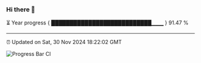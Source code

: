 ### Hi there 👋

⏳ Year progress { ███████████████████████████▁▁▁ } 91.47 %

---

⏰ Updated on Sat, 30 Nov 2024 18:22:02 GMT

![Progress Bar CI](https://github.com/liununu/liununu/workflows/Progress%20Bar%20CI/badge.svg)
